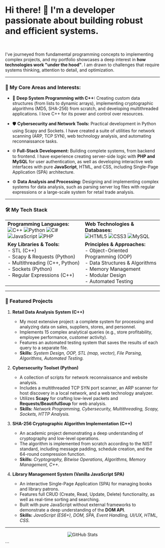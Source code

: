 # Hi there! 👋 I'm a developer passionate about building robust and efficient systems.

<br>

I've journeyed from fundamental programming concepts to implementing complex projects, and my portfolio showcases a deep interest in **how technologies work "under the hood"**. I am drawn to challenges that require systems thinking, attention to detail, and optimization.

---

### 🔭 My Core Areas and Interests:

*   🔲 **Deep System Programming with C++:** Creating custom data structures (from lists to dynamic arrays), implementing cryptographic algorithms (MD5, SHA-256) from scratch, and developing multithreaded applications. I love C++ for its power and control over resources.

*   🛡️ **Cybersecurity and Network Tools:** Practical development in Python using Scapy and Sockets. I have created a suite of utilities for network scanning (ARP, TCP SYN), web technology analysis, and automating reconnaissance tasks.

*   🌐 **Full-Stack Development:** Building complete systems, from backend to frontend. I have experience creating server-side logic with **PHP and MySQL** for user authentication, as well as developing interactive web interfaces with pure **JavaScript**, HTML, and CSS, including Single-Page Application (SPA) architecture.

*   ⚙️ **Data Analysis and Processing:** Designing and implementing complex systems for data analysis, such as parsing server log files with regular expressions or a large-scale system for retail trade analysis.

---

### 🛠️ My Tech Stack

<table>
  <tr>
    <td valign="top" width="50%">
      <strong>Programming Languages:</strong><br>
      <img src="https://img.shields.io/badge/C%2B%2B-00599C?style=for-the-badge&logo=c%2B%2B&logoColor=white" alt="C++" />
      <img src="https://img.shields.io/badge/Python-3776AB?style=for-the-badge&logo=python&logoColor=white" alt="Python" />
      <img src="https://img.shields.io/badge/C%23-239120?style=for-the-badge&logo=c-sharp&logoColor=white" alt="C#" />
      <img src="https://img.shields.io/badge/JavaScript-F7DF1E?style=for-the-badge&logo=javascript&logoColor=black" alt="JavaScript" />
      <img src="https://img.shields.io/badge/PHP-777BB4?style=for-the-badge&logo=php&logoColor=white" alt="PHP" />
    </td>
    <td valign="top" width="50%">
      <strong>Web Technologies & Databases:</strong><br>
      <img src="https://img.shields.io/badge/HTML5-E34F26?style=for-the-badge&logo=html5&logoColor=white" alt="HTML5" />
      <img src="https://img.shields.io/badge/CSS3-1572B6?style=for-the-badge&logo=css3&logoColor=white" alt="CSS3" />
      <img src="https://img.shields.io/badge/MySQL-4479A1?style=for-the-badge&logo=mysql&logoColor=white" alt="MySQL" />
    </td>
  </tr>
  <tr>
    <td valign="top" width="50%">
        <strong>Key Libraries & Tools:</strong><br>
        - STL (C++) <br>
        - Scapy & Requests (Python) <br>
        - Multithreading (C++, Python) <br>
        - Sockets (Python) <br>
        - Regular Expressions (C++) <br>
    </td>
    <td valign="top" width="50%">
        <strong>Principles & Approaches:</strong><br>
        - Object-Oriented Programming (OOP) <br>
        - Data Structures & Algorithms <br>
        - Memory Management <br>
        - Modular Design <br>
        - Automated Testing <br>
    </td>
  </tr>
</table>

---

### 🚀 Featured Projects

1.  **Retail Data Analysis System (C++)**
    *   My most extensive project: a complete system for processing and analyzing data on sales, suppliers, stores, and personnel.
    *   Implements 15 complex analytical queries (e.g., store profitability, employee performance, customer activity).
    *   Features an automated testing system that saves the results of each query to a separate file.
    *   **Skills:** *System Design, OOP, STL (map, vector), File Parsing, Algorithms, Automated Testing.*

2.  **Cybersecurity Toolset (Python)**
    *   A collection of scripts for network reconnaissance and website analysis.
    *   Includes a multithreaded TCP SYN port scanner, an ARP scanner for host discovery in a local network, and a web technology analyzer.
    *   Utilizes **Scapy** for crafting low-level packets and **Requests/BeautifulSoup** for web analysis.
    *   **Skills:** *Network Programming, Cybersecurity, Multithreading, Scapy, Sockets, HTTP Analysis.*

3.  **SHA-256 Cryptographic Algorithm Implementation (C++)**
    *   An academic project demonstrating a deep understanding of cryptography and low-level operations.
    *   The algorithm is implemented from scratch according to the NIST standard, including message padding, schedule creation, and the 64-round compression function.
    *   **Skills:** *Cryptography, Bitwise Operations, Algorithms, Memory Management, C++.*

4.  **Library Management System (Vanilla JavaScript SPA)**
    *   An interactive Single-Page Application (SPA) for managing books and library patrons.
    *   Features full CRUD (Create, Read, Update, Delete) functionality, as well as real-time sorting and searching.
    *   Built with pure JavaScript without external frameworks to demonstrate a deep understanding of the **DOM API**.
    *   **Skills:** *JavaScript (ES6+), DOM, SPA, Event Handling, UI/UX, HTML, CSS.*

---

<p align="center">
  <img src="https://github-readme-stats.vercel.app/api?username=ArtemArmash&show_icons=true&theme=dracula&include_all_commits=true&count_private=true" alt="GitHub Stats" />
</p>
```
